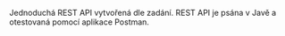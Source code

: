 Jednoduchá REST API vytvořená dle zadání. REST API je psána v Javě a otestovaná pomocí aplikace Postman. 
